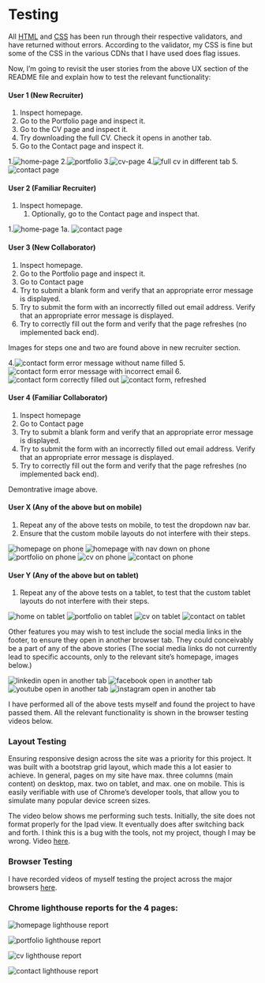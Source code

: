 # Testing

All [HTML](https://validator.w3.org/) and [CSS](https://jigsaw.w3.org/css-validator/) has been run through their respective validators, and have returned without errors. According to the validator, my CSS is fine but some of the CSS in the various CDNs that I have used does flag issues.

Now, I’m going to revisit the user stories from the above UX section of the README file and explain how to test the relevant functionality:


#### User 1 (New Recruiter)



1. Inspect homepage.
2. Go to the Portfolio page and inspect it.
3. Go to the CV page and inspect it.
4. Try downloading the full CV. Check it opens in another tab. 
5. Go to the Contact page and inspect it.

1.![home-page](/assets/images/screenshots/homepage-desktop.png)
2.![portfolio](/assets/images/screenshots/portfolio-desktop.png)
3.![cv-page](/assets/images/screenshots/cv-desktop.png)
4.![full cv in different tab](/assets/images/screenshots/full-cv-difftab.png)
5.![contact page](/assets/images/screenshots/contact-form-desktop.png)

#### User 2 (Familiar Recruiter)



1. Inspect homepage.
    1. Optionally, go to the Contact page and inspect that. 

1.![home-page](/assets/images/screenshots/homepage-desktop.png)
1a. ![contact page](/assets/images/screenshots/contact-form-desktop.png)

#### User 3 (New Collaborator)



1. Inspect homepage.
2. Go to the Portfolio page and inspect it.
3. Go to Contact page 
4. Try to submit a blank form and verify that an appropriate error message is displayed.
5. Try to submit the form with an incorrectly filled out email address. Verify that an appropriate error message is displayed.
6. Try to correctly fill out the form and verify that the page refreshes (no implemented back end).

Images for steps one and two are found above in new recruiter section.

4.![contact form error message without name filled](/assets/images/screenshots/contact-form-test4.png)
5.![contact form error message with incorrect email](/assets/images/screenshots/contact-form-test3.png)
6.![contact form correctly filled out](/assets/images/screenshots/contact-form-test2.png)
![contact form, refreshed](/assets/images/screenshots/contact-form-test1.png)



#### User 4 (Familiar Collaborator)



1. Inspect homepage
2. Go to Contact page 
3. Try to submit a blank form and verify that an appropriate error message is displayed.
4. Try to submit the form with an incorrectly filled out email address. Verify that an appropriate error message is displayed.
5. Try to correctly fill out the form and verify that the page refreshes (no implemented back end).

Demontrative image above.


#### User X (Any of the above but on mobile)



1. Repeat any of the above tests on mobile, to test the dropdown nav bar.
2. Ensure that the custom mobile layouts do not interfere with their steps.

![homepage on phone](/assets/images/screenshots/home-phone.png)
![homepage with nav down on phone](/assets/images/screenshots/home-phone-navdown.png)
![portfolio on phone](/assets/images/screenshots/portfolio-phone.png)
![cv on phone](/assets/images/screenshots/cv-phone.png)
![contact on phone](/assets/images/screenshots/contact-phone.png)


#### User Y (Any of the above but on tablet)



1. Repeat any of the above tests on a tablet, to test that the custom tablet layouts do not interfere with their steps.

![home on tablet](/assets/images/screenshots/home-ipad.png)
![portfolio on tablet](/assets/images/screenshots/portfolio-ipad.png)
![cv on tablet](/assets/images/screenshots/cv-ipad.png)
![contact on tablet](/assets/images/screenshots/contact-ipad.png)

Other features you may wish to test include the social media links in the footer, to ensure they open in another browser tab. They could conceivably be a part of any of the above stories (The social media links do not currently lead to specific accounts, only to the relevant site’s homepage, images below.)

![linkedin open in another tab](/assets/images/screenshots/linkedin-difftab.png)
![facebook open in another tab](/assets/images/screenshots/facebook-difftab.png)
![youtube open in another tab](/assets/images/screenshots/youtube-difftab.png)
![instagram open in another tab](/assets/images/screenshots/insta-difftab.png)

I have performed all of the above tests myself and found the project to have passed them. All the relevant functionality is shown in the browser testing videos below.


### Layout Testing

Ensuring responsive design across the site was a priority for this project. It was built with a bootstrap grid layout, which made this a lot easier to achieve. In general, pages on my site have max. three columns (main content) on desktop, max. two on tablet, and max. one on mobile. This is easily verifiable with use of Chrome’s developer tools, that allow you to simulate many popular device screen sizes.

The video below shows me performing such tests. Initially, the site does not format properly for the Ipad view. It eventually does after switching back and forth. I think this is a bug with the tools, not my project, though I may be wrong. Video [here](https://drive.google.com/file/d/1o_SGNEhkik2xB9ml4PX64WMNdMZGpZm6/view?usp=sharing).


### Browser Testing

I have recorded videos of myself testing the project across the major browsers [here](https://drive.google.com/drive/folders/1sPbTz5k_ZzB2YQZ7lZIsBydtVCgzn0vK?usp=sharing). 

### Chrome lighthouse reports for the 4 pages:

![homepage lighthouse report](assets/images/screenshots/lighthouse/homepage-lighthouse.png)

![portfolio lighthouse report](assets/images/screenshots/lighthouse/portfolio-lighthouse.png)

![cv lighthouse report](assets/images/screenshots/lighthouse/cv-lighthouse.png)

![contact lighthouse report](assets/images/screenshots/lighthouse/contact-lighthouse.png)
